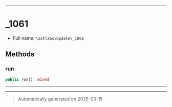 ***

# _1061





* Full name: `\Zotlabs\Update\_1061`




## Methods


### run



```php
public run(): mixed
```












***


***
> Automatically generated on 2025-03-15
